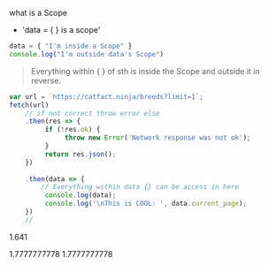 what is a Scope
+ 'data = { } is a scope'
```js
data = { "I'm inside a Scope" }
console.log("I'm outside data's Scope")
```
> Everything within { } of sth is inside the Scope and outside it in reverse. 

```js
var url = `https://catfact.ninja/breeds?limit=1`;
fetch(url)
	// if not correct throw error else
	.then(res => {
		 if (!res.ok) {
			  throw new Error('Network response was not ok');
		 }
		 return res.json();
	})
	
	.then(data => { 
		// Everything within data {} can be access in here  
		 console.log(data);
		 console.log('\nThis is COOL: ', data.current_page);
	}) 
	// 
```


1.641

1.7777777778
1.7777777778